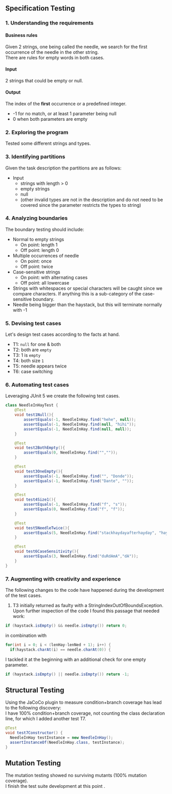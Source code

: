 ## Specification Testing
### 1. Understanding the requirements
#### Business rules
Given 2 strings, one being called the needle, we search for the first occurrence of the needle in the other string.\
There are rules for empty words in both cases.

#### Input
2 strings that could be empty or null.

#### Output
The index of the **first** occurrence or a predefined integer.
- -1 for no match, or at least 1 parameter being null
- 0 when both parameters are empty

### 2. Exploring the program
Tested some different strings and types.

### 3. Identifying partitions
Given the task description the partitions are as follows:
- Input
  - strings with length > 0
  - empty strings
  - null
  - (other invalid types are not in the description and do not need to be covered since the parameter restricts the types to string)

### 4. Analyzing boundaries
The boundary testing should include:
- Normal to empty strings
  - On point: length 1
  - Off point: length 0
- Multiple occurrences of needle
  - On point: once
  - Off point: twice
- Case-sensitive strings
  - On point: with alternating cases
  - Off point: all lowercase
- Strings with whitespaces or special characters will be caught since we compare characters. 
If anything this is a sub-category of the case-sensitive boundary.
- Needle being bigger than the haystack, but this will terminate normally with -1

### 5. Devising test cases
Let's design test cases according to the facts at hand.
- T1: `null` for one & both
- T2: both are `empty`
- T3: 1 is `empty`
- T4: both size `1`
- T5: needle appears twice
- T6: case switching

### 6. Automating test cases
Leveraging JUnit 5 we create the following test cases.
```java
class NeedleInHayTest {
    @Test
    void test1Null(){
        assertEquals(-1, NeedleInHay.find("hehe", null));
        assertEquals(-1, NeedleInHay.find(null, "hihi"));
        assertEquals(-1, NeedleInHay.find(null, null));
    }

    @Test
    void test2BothEmpty(){
        assertEquals(0, NeedleInHay.find("",""));
    }

    @Test
    void test3OneEmpty(){
        assertEquals(-1, NeedleInHay.find("", "Donde"));
        assertEquals(-1, NeedleInHay.find("Dante", ""));
    }

    @Test
    void test4Size1(){
        assertEquals(-1, NeedleInHay.find("f", "s"));
        assertEquals(0, NeedleInHay.find("f", "f"));
    }

    @Test
    void test5NeedleTwice(){
        assertEquals(5, NeedleInHay.find("stackhaydayafterhayday", "hay"));
    }

    @Test
    void test6CaseSensitivity(){
        assertEquals(3, NeedleInHay.find("duRdAmA","dA"));
    }
}
```


### 7. Augmenting with creativity and experience
The following changes to the code have happened during the development of the test cases.
1. T3 initially returned as faulty with a StringIndexOutOfBoundsException. 
Upon further inspection of the code I found this passage that needed work:
```java
if (haystack.isEmpty() && needle.isEmpty()) return 0;
```
in combination with
```java
for(int i = 0; i < (lenHay-lenNed + 1); i++) {
  if(haystack.charAt(i) == needle.charAt(0)) {
```

I tackled it at the beginning with an additional check for one empty parameter.
```java
if (haystack.isEmpty() || needle.isEmpty()) return -1;
```


## Structural Testing
Using the JaCoCo plugin to measure condition+branch coverage has lead
to the following discovery:\
I have 100% condition+branch coverage, not counting the class declaration line, for which I added another test T7.
```java
@Test
void test7Constructor() {
  NeedleInHay testInstance = new NeedleInHay();
  assertInstanceOf(NeedleInHay.class, testInstance);
}
```

## Mutation Testing
The mutation testing showed no surviving mutants (100% mutation coverage).\
I finish the test suite development at this point .